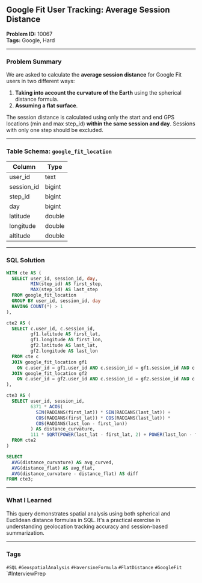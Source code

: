 ## Google Fit User Tracking: Average Session Distance

**Problem ID:** 10067  
**Tags:** Google, Hard  
 

---

### Problem Summary

We are asked to calculate the **average session distance** for Google Fit users in two different ways:

1. **Taking into account the curvature of the Earth** using the spherical distance formula.
2. **Assuming a flat surface**.

The session distance is calculated using only the start and end GPS locations (min and max step_id) **within the same session and day**. Sessions with only one step should be excluded.

---

### Table Schema: `google_fit_location`

| Column     | Type   |
|------------|--------|
| user_id    | text   |
| session_id | bigint |
| step_id    | bigint |
| day        | bigint |
| latitude   | double |
| longitude  | double |
| altitude   | double |

---

### SQL Solution

```sql
WITH cte AS (
  SELECT user_id, session_id, day,
         MIN(step_id) AS first_step,
         MAX(step_id) AS last_step
  FROM google_fit_location
  GROUP BY user_id, session_id, day
  HAVING COUNT(*) > 1
),

cte2 AS (
  SELECT c.user_id, c.session_id,
         gf1.latitude AS first_lat,
         gf1.longitude AS first_lon,
         gf2.latitude AS last_lat,
         gf2.longitude AS last_lon
  FROM cte c
  JOIN google_fit_location gf1
    ON c.user_id = gf1.user_id AND c.session_id = gf1.session_id AND c.first_step = gf1.step_id
  JOIN google_fit_location gf2
    ON c.user_id = gf2.user_id AND c.session_id = gf2.session_id AND c.last_step = gf2.step_id
),

cte3 AS (
  SELECT user_id, session_id,
         6371 * ACOS(
           SIN(RADIANS(first_lat)) * SIN(RADIANS(last_lat)) +
           COS(RADIANS(first_lat)) * COS(RADIANS(last_lat)) *
           COS(RADIANS(last_lon - first_lon))
         ) AS distance_curvature,
         111 * SQRT(POWER(last_lat - first_lat, 2) + POWER(last_lon - first_lon, 2)) AS distance_flat
  FROM cte2
)

SELECT 
  AVG(distance_curvature) AS avg_curved,
  AVG(distance_flat) AS avg_flat,
  AVG(distance_curvature - distance_flat) AS diff
FROM cte3;
```

---

### What I Learned

This query demonstrates spatial analysis using both spherical and Euclidean distance formulas in SQL. It's a practical exercise in understanding geolocation tracking accuracy and session-based summarization.

---

### Tags
`#SQL` `#GeospatialAnalysis` `#HaversineFormula` `#FlatDistance` `#GoogleFit` `#InterviewPrep
